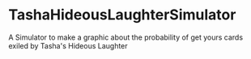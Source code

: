 # TashaHideousLaughterSimulator
A Simulator to make a graphic about the probability of get yours cards exiled by Tasha's Hideous Laughter
